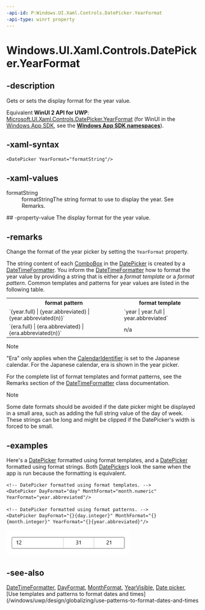 ```yaml
---
-api-id: P:Windows.UI.Xaml.Controls.DatePicker.YearFormat
-api-type: winrt property
---
```


<!-- Property syntax
public string YearFormat { get;  set; }
-->

# Windows.UI.Xaml.Controls.DatePicker.YearFormat

## -description

Gets or sets the display format for the year value.

Equivalent **WinUI 2 API for UWP**: [Microsoft.UI.Xaml.Controls.DatePicker.YearFormat](/windows/winui/api/microsoft.ui.xaml.controls.datepicker.yearformat) (for WinUI in the [Windows App SDK](/windows/apps/windows-app-sdk/), see the **[Windows App SDK namespaces](/windows/windows-app-sdk/api/winrt/)**).

## -xaml-syntax

```xaml
<DatePicker YearFormat="formatString"/>
```

## -xaml-values

<dl><dt>formatString</dt><dd>formatStringThe string format to use to display the year. See Remarks.</dd>
</dl>
## -property-value
The display format for the year value.

## -remarks

Change the format of the year picker by setting the `YearFormat` property.

The string content of each [ComboBox](combobox.md) in the [DatePicker](datepicker.md) is created by a [DateTimeFormatter](../windows.globalization.datetimeformatting/datetimeformatter.md). You inform the [DateTimeFormatter](../windows.globalization.datetimeformatting/datetimeformatter.md) how to format the year value by providing a string that is either a *format template* or a *format pattern*. Common templates and patterns for year values are listed in the following table.

<table>
   <tr><th>format pattern</th><th>format template</th></tr>
   <tr><td>`{year.full} | {year.abbreviated} | {year.abbreviated(n)}`</td><td>`year | year.full | year.abbreviated`</td></tr>
   <tr><td>`{era.full} | {era.abbreviated} | {era.abbreviated(n)}`</td><td>n/a</td></tr>
</table>

> [!NOTE]
> "Era" only applies when the [CalendarIdentifier](datepicker_calendaridentifier.md) is set to the Japanese calendar. For the Japanese calendar, era is shown in the year picker.

For the complete list of format templates and format patterns, see the Remarks section of the [DateTimeFormatter](../windows.globalization.datetimeformatting/datetimeformatter.md) class documentation.

> [!NOTE]
> Some date formats should be avoided if the date picker might be displayed in a small area, such as adding the full string value of the day of week. These strings can be long and might be clipped if the DatePicker's width is forced to be small.

## -examples

Here's a [DatePicker](datepicker.md) formatted using format templates, and a [DatePicker](datepicker.md) formatted using format strings. Both [DatePicker](datepicker.md)s look the same when the app is run because the formatting is equivalent.

```xaml
<!-- DatePicker formatted using format templates. -->
<DatePicker DayFormat="day" MonthFormat="month.numeric" YearFormat="year.abbreviated"/>

<!-- DatePicker formatted using format patterns. -->
<DatePicker DayFormat="{}{day.integer}" MonthFormat="{}{month.integer}" YearFormat="{}{year.abbreviated}"/>
```

![A date picker with its fields formatted.](images/date-time/date-picker-formatting.png)

## -see-also

[DateTimeFormatter](../windows.globalization.datetimeformatting/datetimeformatter.md), [DayFormat](datepicker_dayformat.md), [MonthFormat](datepicker_monthformat.md), [YearVisible](datepicker_yearvisible.md), [Date picker](/windows/uwp/design/controls-and-patterns/date-picker), [Use templates and patterns to format dates and times](/windows/uwp/design/globalizing/use-patterns-to-format-dates-and-times
